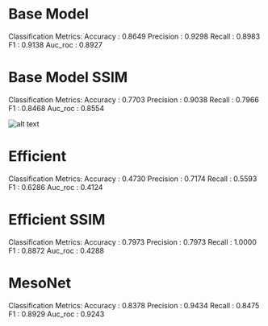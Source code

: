 # Base Model
Classification Metrics:
Accuracy  : 0.8649
Precision : 0.9298
Recall    : 0.8983
F1        : 0.9138
Auc_roc   : 0.8927


# Base Model SSIM
Classification Metrics:
Accuracy  : 0.7703
Precision : 0.9038
Recall    : 0.7966
F1        : 0.8468
Auc_roc   : 0.8554

![alt text](base:model_SSIM.png)

# Efficient
Classification Metrics:
Accuracy  : 0.4730
Precision : 0.7174
Recall    : 0.5593
F1        : 0.6286
Auc_roc   : 0.4124


# Efficient SSIM
Classification Metrics:
Accuracy  : 0.7973
Precision : 0.7973
Recall    : 1.0000
F1        : 0.8872
Auc_roc   : 0.4288

# MesoNet
Classification Metrics:
Accuracy  : 0.8378
Precision : 0.9434
Recall    : 0.8475
F1        : 0.8929
Auc_roc   : 0.9243